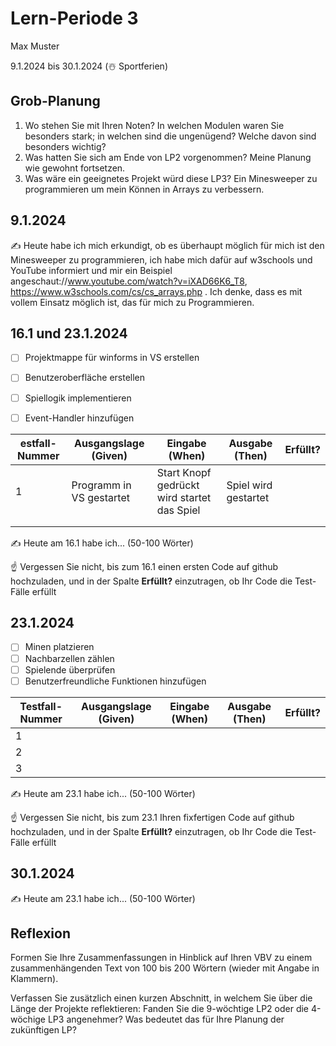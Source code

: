 # Lern-Periode 3

Max Muster

9.1.2024 bis 30.1.2024 (☃️ Sportferien)

## Grob-Planung

1. Wo stehen Sie mit Ihren Noten? In welchen Modulen waren Sie besonders stark; in welchen sind die ungenügend? Welche davon sind besonders wichtig?
2. Was hatten Sie sich am Ende von LP2 vorgenommen? Meine Planung wie gewohnt fortsetzen.
3. Was wäre ein geeignetes Projekt würd diese LP3? Ein Minesweeper zu programmieren um mein Können in Arrays zu verbessern.

## 9.1.2024

✍️ Heute habe ich mich erkundigt, ob es überhaupt möglich für mich ist den Minesweeper zu programmieren, ich habe mich dafür auf w3schools und YouTube informiert und mir ein Beispiel angeschaut://www.youtube.com/watch?v=iXAD66K6_T8, https://www.w3schools.com/cs/cs_arrays.php . Ich denke, dass es mit vollem Einsatz möglich ist, das für mich zu Programmieren.

## 16.1 und 23.1.2024

- [ ] Projektmappe für winforms in VS erstellen
- [ ] Benutzeroberfläche erstellen
- [ ] Spiellogik implementieren
- [ ] Event-Handler hinzufügen


| estfall-Nummer | Ausgangslage (Given) | Eingabe (When) | Ausgabe (Then) | Erfüllt? |
| -------------- | -------------------- | -------------- | -------------- | -------- |
| 1              |  Programm in VS gestartet |   Start Knopf gedrückt wird startet das Spiel |Spiel wird gestartet |          |
|                |                      |                |                |          |
|                |                      |                |                |          |

✍️ Heute am 16.1 habe ich... (50-100 Wörter)

☝️ Vergessen Sie nicht, bis zum 16.1 einen ersten Code auf github hochzuladen, und in der Spalte **Erfüllt?** einzutragen, ob Ihr Code die Test-Fälle erfüllt

## 23.1.2024

- [ ] Minen platzieren
- [ ] Nachbarzellen zählen
- [ ] Spielende überprüfen
- [ ] Benutzerfreundliche Funktionen hinzufügen

| Testfall-Nummer | Ausgangslage (Given) | Eingabe (When) | Ausgabe (Then) | Erfüllt? |
| --------------- | -------------------- | -------------- | -------------- | -------- |
| 1               |                      |                |                |          |
| 2               |                      |                |                |          |
| 3               |                      |                |                |          |

✍️ Heute am 23.1 habe ich... (50-100 Wörter)

☝️ Vergessen Sie nicht, bis zum 23.1 Ihren fixfertigen Code auf github hochzuladen, und in der Spalte **Erfüllt?** einzutragen, ob Ihr Code die Test-Fälle erfüllt

## 30.1.2024

✍️ Heute am 23.1 habe ich... (50-100 Wörter)

## Reflexion

Formen Sie Ihre Zusammenfassungen in Hinblick auf Ihren VBV zu einem zusammenhängenden Text von 100 bis 200 Wörtern (wieder mit Angabe in Klammern).

Verfassen Sie zusätzlich einen kurzen Abschnitt, in welchem Sie über die Länge der Projekte reflektieren: Fanden Sie die 9-wöchtige LP2 oder die 4-wöchige LP3 angenehmer? Was bedeutet das für Ihre Planung der zukünftigen LP?
